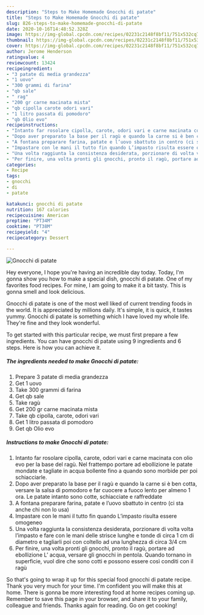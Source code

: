 ```yaml
---
description: "Steps to Make Homemade Gnocchi di patate"
title: "Steps to Make Homemade Gnocchi di patate"
slug: 826-steps-to-make-homemade-gnocchi-di-patate
date: 2020-10-16T14:48:52.328Z
image: https://img-global.cpcdn.com/recipes/02231c2148f8bf11/751x532cq70/gnocchi-di-patate-recipe-main-photo.jpg
thumbnail: https://img-global.cpcdn.com/recipes/02231c2148f8bf11/751x532cq70/gnocchi-di-patate-recipe-main-photo.jpg
cover: https://img-global.cpcdn.com/recipes/02231c2148f8bf11/751x532cq70/gnocchi-di-patate-recipe-main-photo.jpg
author: Jerome Henderson
ratingvalue: 4
reviewcount: 13424
recipeingredient:
- "3 patate di media grandezza"
- "1 uovo"
- "300 grammi di farina"
- "qb sale"
- " rag"
- "200 gr carne macinata mista"
- "qb cipolla carote odori vari"
- "1 litro passata di pomodoro"
- "qb Olio evo"
recipeinstructions:
- "Intanto far rosolare cipolla, carote, odori vari e carne macinata con olio evo per la base del ragù. Nel frattempo portare ad ebollizione le patate mondate e tagliate in acqua bollente fino a quando sono morbide per poi schiacciarle."
- "Dopo aver preparato la base per il ragù e quando la carne si è ben cotta, versare la salsa di pomodoro e far cuocere a fuoco lento per almeno 1 ora. Le patate intanto sono cotte, schiacciate e raffreddate"
- "A fontana preparare farina, patate e l’uovo sbattuto in centro (ci sta anche chi non lo usa)"
- "Impastare con le mani il tutto fin quando L’impasto risulta essere omogeneo"
- "Una volta raggiunta la consistenza desiderata, porzionare di volta volta l’impasto e fare con le mani delle strisce lunghe e tonde di circa 1 cm di diametro e tagliarli poi con coltello ad una lunghezza di circa 3/4 cm"
- "Per finire, una volta pronti gli gnocchi, pronto il ragù, portare ad ebollizione L’ acqua, versare gli gnocchi in pentola. Quando tornano in superficie, vuol dire che sono cotti e possono essere così conditi con il ragù"
categories:
- Recipe
tags:
- gnocchi
- di
- patate

katakunci: gnocchi di patate 
nutrition: 167 calories
recipecuisine: American
preptime: "PT34M"
cooktime: "PT38M"
recipeyield: "4"
recipecategory: Dessert

---
```



![Gnocchi di patate](https://img-global.cpcdn.com/recipes/02231c2148f8bf11/751x532cq70/gnocchi-di-patate-recipe-main-photo.jpg)

Hey everyone, I hope you're having an incredible day today. Today, I'm gonna show you how to make a special dish, gnocchi di patate. One of my favorites food recipes. For mine, I am going to make it a bit tasty. This is gonna smell and look delicious.

Gnocchi di patate is one of the most well liked of current trending foods in the world. It is appreciated by millions daily. It's simple, it is quick, it tastes yummy. Gnocchi di patate is something which I have loved my whole life. They're fine and they look wonderful.




To get started with this particular recipe, we must first prepare a few ingredients. You can have gnocchi di patate using 9 ingredients and 6 steps. Here is how you can achieve it.

<!--inarticleads1-->

##### The ingredients needed to make Gnocchi di patate:

1. Prepare 3 patate di media grandezza
1. Get 1 uovo
1. Take 300 grammi di farina
1. Get qb sale
1. Take  ragù
1. Get 200 gr carne macinata mista
1. Take qb cipolla, carote, odori vari
1. Get 1 litro passata di pomodoro
1. Get qb Olio evo




<!--inarticleads2-->

##### Instructions to make Gnocchi di patate:

1. Intanto far rosolare cipolla, carote, odori vari e carne macinata con olio evo per la base del ragù. Nel frattempo portare ad ebollizione le patate mondate e tagliate in acqua bollente fino a quando sono morbide per poi schiacciarle.
1. Dopo aver preparato la base per il ragù e quando la carne si è ben cotta, versare la salsa di pomodoro e far cuocere a fuoco lento per almeno 1 ora. Le patate intanto sono cotte, schiacciate e raffreddate
1. A fontana preparare farina, patate e l’uovo sbattuto in centro (ci sta anche chi non lo usa)
1. Impastare con le mani il tutto fin quando L’impasto risulta essere omogeneo
1. Una volta raggiunta la consistenza desiderata, porzionare di volta volta l’impasto e fare con le mani delle strisce lunghe e tonde di circa 1 cm di diametro e tagliarli poi con coltello ad una lunghezza di circa 3/4 cm
1. Per finire, una volta pronti gli gnocchi, pronto il ragù, portare ad ebollizione L’ acqua, versare gli gnocchi in pentola. Quando tornano in superficie, vuol dire che sono cotti e possono essere così conditi con il ragù




So that's going to wrap it up for this special food gnocchi di patate recipe. Thank you very much for your time. I'm confident you will make this at home. There is gonna be more interesting food at home recipes coming up. Remember to save this page in your browser, and share it to your family, colleague and friends. Thanks again for reading. Go on get cooking!
